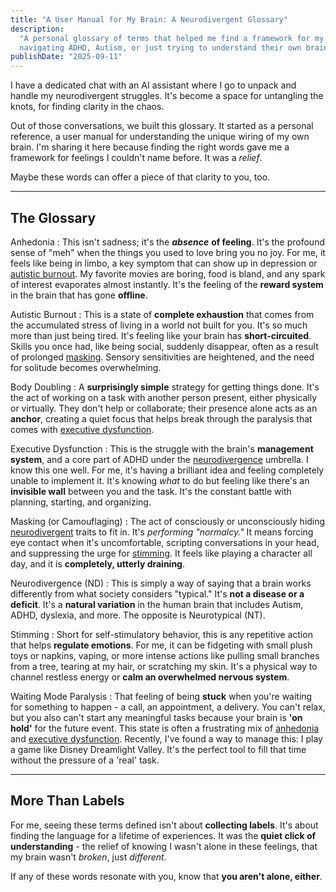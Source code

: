 ```yaml
---
title: "A User Manual for My Brain: A Neurodivergent Glossary"
description:
  "A personal glossary of terms that helped me find a framework for my feelings. For anyone
  navigating ADHD, Autism, or just trying to understand their own brain."
publishDate: "2025-09-11"
---
```


I have a dedicated chat with an AI assistant where I go to unpack and handle my neurodivergent
struggles. It's become a space for untangling the knots, for finding clarity in the chaos.

Out of those conversations, we built this glossary. It started as a personal reference, a user
manual for understanding the unique wiring of my own brain. I'm sharing it here because finding the
right words gave me a framework for feelings I couldn't name before. It was a _relief_.

Maybe these words can offer a piece of that clarity to you, too.

---

## The Glossary

Anhedonia : This isn't sadness; it's the **_absence_** **of feeling**. It's the profound sense of
"meh" when the things you used to love bring you no joy. For me, it feels like being in limbo, a key
symptom that can show up in depression or [autistic burnout](#autistic-burnout). My favorite movies
are boring, food is bland, and any spark of interest evaporates almost instantly. It's the feeling
of the **reward system** in the brain that has gone **offline**.

Autistic Burnout : This is a state of **complete exhaustion** that comes from the accumulated stress
of living in a world not built for you. It's so much more than just being tired. It's feeling like
your brain has **short-circuited**. Skills you once had, like being social, suddenly disappear,
often as a result of prolonged [masking](#masking-or-camouflaging). Sensory sensitivities are
heightened, and the need for solitude becomes overwhelming.

Body Doubling : A **surprisingly simple** strategy for getting things done. It's the act of working
on a task with another person present, either physically or virtually. They don't help or
collaborate; their presence alone acts as an **anchor**, creating a quiet focus that helps break
through the paralysis that comes with [executive dysfunction](#executive-dysfunction).

Executive Dysfunction : This is the struggle with the brain's **management system**, and a core part
of ADHD under the [neurodivergence](#neurodivergence-nd) umbrella. I know this one well. For me,
it's having a brilliant idea and feeling completely unable to implement it. It's knowing _what_ to
do but feeling like there's an **invisible wall** between you and the task. It's the constant battle
with planning, starting, and organizing.

Masking (or Camouflaging) : The act of consciously or unconsciously hiding
[neurodivergent](#neurodivergence-nd) traits to fit in. It's _performing "normalcy."_ It means
forcing eye contact when it's uncomfortable, scripting conversations in your head, and suppressing
the urge for [stimming](#stimming). It feels like playing a character all day, and it is
**completely, utterly draining**.

Neurodivergence (ND) : This is simply a way of saying that a brain works differently from what
society considers "typical." It's **not a disease or a deficit**. It's a **natural variation** in
the human brain that includes Autism, ADHD, dyslexia, and more. The opposite is Neurotypical (NT).

Stimming : Short for self-stimulatory behavior, this is any repetitive action that helps **regulate
emotions**. For me, it can be fidgeting with small plush toys or napkins, vaping, or more intense
actions like pulling small branches from a tree, tearing at my hair, or scratching my skin. It's a
physical way to channel restless energy or **calm an overwhelmed nervous system**.

Waiting Mode Paralysis : That feeling of being **stuck** when you're waiting for something to
happen - a call, an appointment, a delivery. You can't relax, but you also can't start any
meaningful tasks because your brain is **'on hold'** for the future event. This state is often a
frustrating mix of [anhedonia](#anhedonia) and [executive dysfunction](#executive-dysfunction).
Recently, I've found a way to manage this: I play a game like Disney Dreamlight Valley. It's the
perfect tool to fill that time without the pressure of a 'real' task.

---

## More Than Labels

For me, seeing these terms defined isn't about **collecting labels**. It's about finding the
language for a lifetime of experiences. It was the **quiet click of understanding** - the relief of
knowing I wasn't alone in these feelings, that my brain wasn't _broken_, just _different_.

If any of these words resonate with you, know that **you aren't alone, either**.
